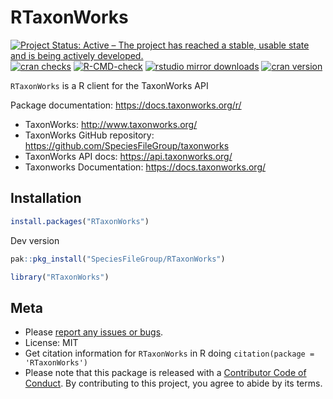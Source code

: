 RTaxonWorks
====



<!-- README.md is generated from README.Rmd. Please edit that file -->

[![Project Status: Active – The project has reached a stable, usable state and is being actively developed.](https://www.repostatus.org/badges/latest/active.svg)](https://www.repostatus.org/#active)
[![cran checks](https://cranchecks.info/badges/worst/RTaxonWorks)](https://cranchecks.info/pkgs/RTaxonWorks)
[![R-CMD-check](https://github.com/SpeciesFileGroup/RTaxonWorks/workflows/R-CMD-check/badge.svg)](https://github.com/SpeciesFileGroup/RTaxonWorks/actions)
[![rstudio mirror downloads](https://cranlogs.r-pkg.org/badges/RTaxonWorks)](https://github.com/r-hub/cranlogs.app)
[![cran version](https://www.r-pkg.org/badges/version/RTaxonWorks)](https://cran.r-project.org/package=RTaxonWorks)

`RTaxonWorks` is a R client for the TaxonWorks API

Package documentation: https://docs.taxonworks.org/r/

* TaxonWorks: http://www.taxonworks.org/
* TaxonWorks GitHub repository: https://github.com/SpeciesFileGroup/taxonworks
* TaxonWorks API docs: https://api.taxonworks.org/
* Taxonworks Documentation: https://docs.taxonworks.org/

## Installation


```r
install.packages("RTaxonWorks")
```

Dev version
```r
pak::pkg_install("SpeciesFileGroup/RTaxonWorks")
```


```r
library("RTaxonWorks")
```

## Meta

* Please [report any issues or bugs](https://github.com/SpeciesFileGroup/RTaxonWorks/issues).
* License: MIT
* Get citation information for `RTaxonWorks` in R doing `citation(package = 'RTaxonWorks')`
* Please note that this package is released with a [Contributor Code of Conduct](https://ropensci.org/code-of-conduct/). By contributing to this project, you agree to abide by its terms.
